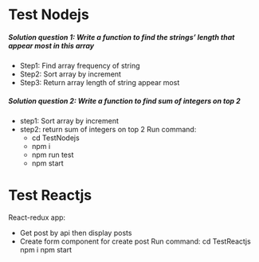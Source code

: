 # Test Nodejs
##### Solution question 1: Write a function to find the strings’ length that appear most in this array
- Step1: Find array frequency of string
- Step2: Sort array by increment
- Step3: Return array length of string appear most
    
##### Solution question 2: Write a function to find sum of integers on top 2
- step1: Sort array by increment
- step2: return sum of integers on top 2 
Run command:
    - cd TestNodejs
    - npm i
    - npm run test
    - npm start
# Test Reactjs
React-redux app:
- Get post by api then display posts
- Create form component for create post
    Run command:
    cd TestReactjs
    npm i
    npm start 
